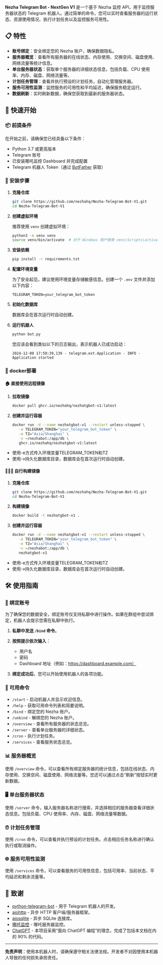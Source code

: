 **Nezha Telegram Bot - NextGen V1** 是一个基于 Nezha 监控 API，用于监控服务器状态的 Telegram 机器人。通过简单的命令，您可以实时查看服务器的运行状态、资源使用情况、执行计划任务以及监控服务可用性。

## 📋 特性

- **账号绑定**：安全绑定您的 Nezha 账户，确保数据隐私。
- **服务器概览**：查看所有服务器的在线状态、内存使用、交换空间、磁盘使用、网络流量等统计信息。
- **单台服务器状态**：获取单个服务器的详细状态信息，包括负载、CPU 使用率、内存、磁盘、网络流量等。
- **计划任务管理**：查看并执行预设的计划任务，自动化管理服务器。
- **服务可用性监测**：监控服务的可用性和平均延迟，确保服务稳定运行。
- **数据刷新**：实时刷新数据，确保您获取到最新的服务器状态。

## 🚀 快速开始

### 📦 前提条件

在开始之前，请确保您已经具备以下条件：

- Python 3.7 或更高版本
- Telegram 账号
- 已安装哪吒监控 Dashboard 并完成配置
- Telegram 机器人 Token（通过 [BotFather](https://t.me/BotFather) 获取）

### 🔧 安装步骤

1. **克隆仓库**

   ```bash
   git clone https://github.com/nezhahq/Nezha-Telegram-Bot-V1.git
   cd Nezha-Telegram-Bot-V1
   ```

2. **创建虚拟环境**

   推荐使用 `venv` 创建虚拟环境：

   ```bash
   python3 -m venv venv
   source venv/bin/activate  # 对于 Windows 用户使用 venv\Scripts\activate
   ```

3. **安装依赖**

   ```bash
   pip install -r requirements.txt
   ```

4. **配置环境变量**

   为了安全起见，建议使用环境变量存储敏感信息。创建一个 `.env` 文件并添加以下内容：

   ```env
   TELEGRAM_TOKEN=your_telegram_bot_token
   ```

5. **初始化数据库**

   数据库会在首次运行时自动创建。

6. **运行机器人**

   ```bash
   python bot.py
   ```

   您应该会看到类似以下的日志输出，表示机器人已成功启动：

   ```
   2024-12-08 17:50:39,139 - telegram.ext.Application - INFO - Application started
   ```
### 🔧 docker部署
#### 🏠 直接使用远程镜像

1. **拉取镜像**

   ```bash
   docker pull ghcr.io/nezhahq/nezhatgbot-v1:latest
   ```

2. **创建并运行容器**
    
   ```bash
   docker run -d --name nezhatgbot-v1 --restart unless-stopped \
      -e TELEGRAM_TOKEN="your_telegram_bot_token" \
      -e TZ="Asia/Shanghai" \
      -v ~/nezhabot:/app/db \
      ghcr.io/nezhahq/nezhatgbot-v1:latest
   ```

  * 使用-e方式传入环境变量TELEGRAM_TOKEN和TZ
  * 使用-v持久化数据库目录，数据库会在首次运行时自动创建。

#### 🧑🏻‍🦽 自行构建镜像
1. **克隆仓库**

   ```bash
   git clone https://github.com/nezhahq/Nezha-Telegram-Bot-V1.git
   cd Nezha-Telegram-Bot-V1
   ```
   
2. **构建镜像**
   
   ```bash
   docker build -t nezhatgbot-v1 .
   ```
   
3. **创建并运行容器**

   ```bash
   docker run -d --name nezhatgbot-v1 --restart unless-stopped \
      -e TELEGRAM_TOKEN="your_telegram_bot_token" \
      -e TZ="Asia/Shanghai" \
      -v ~/nezhabot:/app/db \
      nezhatgbot-v1
   ```

  * 使用-e方式传入环境变量TELEGRAM_TOKEN和TZ
  * 使用-v持久化数据库目录，数据库会在首次运行时自动创建。

## 🛠️ 使用指南

### 📌 绑定账号

为了确保您的数据安全，绑定账号仅支持私聊中进行操作。如果在群组中尝试绑定，机器人会提示您需在私聊中执行。

1. **私聊中发送 `/bind` 命令**。

2. **按照提示依次输入**：
   - 用户名
   - 密码
   - Dashboard 地址（例如：https://dashboard.example.com）

3. **绑定成功后**，您可以开始使用机器人的各项功能。

### 📜 可用命令

- `/start` - 启动机器人并显示欢迎信息。
- `/help` - 获取可用命令列表和简要说明。
- `/bind` - 绑定您的 Nezha 账户。
- `/unbind` - 解绑您的 Nezha 账户。
- `/overview` - 查看所有服务器的状态总览。
- `/server` - 查看单台服务器的详细状态。
- `/cron` - 执行计划任务。
- `/services` - 查看服务状态总览。

### 📊 服务器概览

使用 `/overview` 命令，可以查看所有绑定服务器的统计信息，包括在线状态、内存使用、交换空间、磁盘使用、网络流量等。您还可以通过点击“刷新”按钮实时更新数据。

### 🖥️ 单台服务器状态

使用 `/server` 命令，输入服务器名称进行搜索，并选择相应的服务器查看详细状态信息。包括负载、CPU 使用率、内存、磁盘、网络流量等数据。

### ⏰ 计划任务管理

使用 `/cron` 命令，可以查看并执行预设的计划任务。点击相应任务名称进行确认执行或取消操作。

### 🌐 服务可用性监测

使用 `/services` 命令，可以查看服务的可用性信息，包括可用率、当前状态、平均延迟和剩余流量等。


## 🙏 致谢

- [python-telegram-bot](https://github.com/python-telegram-bot/python-telegram-bot) - 用于 Telegram 机器人的开发。
- [aiohttp](https://github.com/aio-libs/aiohttp) - 异步 HTTP 客户端/服务器框架。
- [aiosqlite](https://github.com/jreese/aiosqlite) - 异步 SQLite 连接库。
- [哪吒监控](https://nezha.wiki) - 哪吒服务器监控。
- [ChatGPT](https://chat.openai.com) - 本项目采用“面向 ChatGPT 编程”的理念，完成了包括本文档在内的 90% 的代码。
---

**免责声明**：使用本机器人时，请确保遵守相关法律法规。开发者不对因使用本机器人导致的任何损失承担责任。
